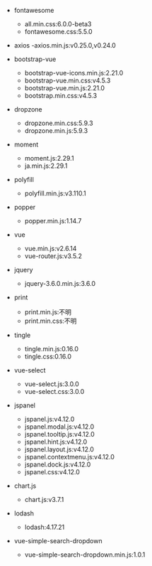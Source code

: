 - fontawesome
   - all.min.css:6.0.0-beta3
   - fontawesome.css:5.5.0

- axios
   -axios.min.js:v0.25.0,v0.24.0

- bootstrap-vue
   - bootstrap-vue-icons.min.js:2.21.0
   - bootstrap-vue.min.css:v4.5.3
   - bootstrap-vue.min.js:2.21.0
   - bootstrap.min.css:v4.5.3

- dropzone
   - dropzone.min.css:5.9.3
   - dropzone.min.js:5.9.3

- moment
   - moment.js:2.29.1
   - ja.min.js:2.29.1

- polyfill
   - polyfill.min.js:v3.110.1

- popper
   - popper.min.js:1.14.7

- vue
   - vue.min.js:v2.6.14
   - vue-router.js:v3.5.2

- jquery
   - jquery-3.6.0.min.js:3.6.0

- print
   - print.min.js:不明
   - print.min.css:不明

- tingle
   - tingle.min.js:0.16.0
   - tingle.css:0.16.0

- vue-select
   - vue-select.js:3.0.0
   - vue-select.css:3.0.0

- jspanel
   - jspanel.js:v4.12.0
   - jspanel.modal.js:v4.12.0
   - jspanel.tooltip.js:v4.12.0
   - jspanel.hint.js:v4.12.0
   - jspanel.layout.js:v4.12.0
   - jspanel.contextmenu.js:v4.12.0
   - jspanel.dock.js:v4.12.0
   - jspanel.css:v4.12.0

- chart.js
   - chart.js:v3.7.1

- lodash
   - lodash:4.17.21

- vue-simple-search-dropdown
   - vue-simple-search-dropdown.min.js:1.0.1
